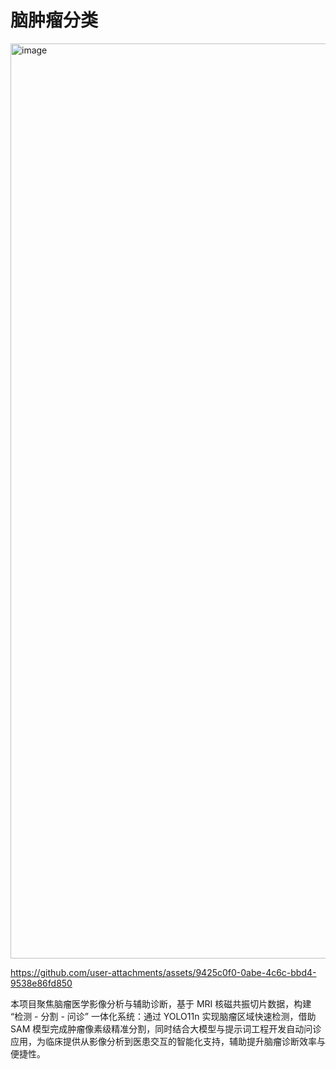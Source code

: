 # 脑肿瘤分类
<img width="1456" height="1464" alt="image" src="https://github.com/user-attachments/assets/610a1522-e5ec-41a9-945b-ff4e9fc803af" />


https://github.com/user-attachments/assets/9425c0f0-0abe-4c6c-bbd4-9538e86fd850



本项目聚焦脑瘤医学影像分析与辅助诊断，基于 MRI 核磁共振切片数据，构建 “检测 - 分割 - 问诊” 一体化系统：通过 YOLO11n 实现脑瘤区域快速检测，借助 SAM 模型完成肿瘤像素级精准分割，同时结合大模型与提示词工程开发自动问诊应用，为临床提供从影像分析到医患交互的智能化支持，辅助提升脑瘤诊断效率与便捷性。
